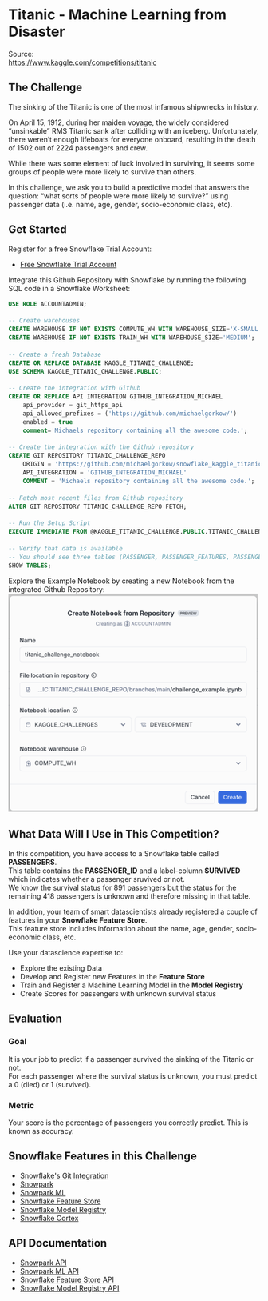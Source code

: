 # Titanic - Machine Learning from Disaster
Source:  
https://www.kaggle.com/competitions/titanic

## The Challenge
The sinking of the Titanic is one of the most infamous shipwrecks in history.

On April 15, 1912, during her maiden voyage, the widely considered “unsinkable” RMS Titanic sank after colliding with an iceberg. Unfortunately, there weren’t enough lifeboats for everyone onboard, resulting in the death of 1502 out of 2224 passengers and crew.

While there was some element of luck involved in surviving, it seems some groups of people were more likely to survive than others.

In this challenge, we ask you to build a predictive model that answers the question: “what sorts of people were more likely to survive?” using passenger data (i.e. name, age, gender, socio-economic class, etc).

## Get Started
Register for a free Snowflake Trial Account:
- [Free Snowflake Trial Account](https://signup.snowflake.com/)

Integrate this Github Repository with Snowflake by running the following SQL code in a Snowflake Worksheet:
```sql
USE ROLE ACCOUNTADMIN;

-- Create warehouses
CREATE WAREHOUSE IF NOT EXISTS COMPUTE_WH WITH WAREHOUSE_SIZE='X-SMALL';
CREATE WAREHOUSE IF NOT EXISTS TRAIN_WH WITH WAREHOUSE_SIZE='MEDIUM';

-- Create a fresh Database
CREATE OR REPLACE DATABASE KAGGLE_TITANIC_CHALLENGE;
USE SCHEMA KAGGLE_TITANIC_CHALLENGE.PUBLIC;

-- Create the integration with Github
CREATE OR REPLACE API INTEGRATION GITHUB_INTEGRATION_MICHAEL
    api_provider = git_https_api
    api_allowed_prefixes = ('https://github.com/michaelgorkow/')
    enabled = true
    comment='Michaels repository containing all the awesome code.';

-- Create the integration with the Github repository
CREATE GIT REPOSITORY TITANIC_CHALLENGE_REPO 
	ORIGIN = 'https://github.com/michaelgorkow/snowflake_kaggle_titanic_challenge' 
	API_INTEGRATION = 'GITHUB_INTEGRATION_MICHAEL' 
	COMMENT = 'Michaels repository containing all the awesome code.';

-- Fetch most recent files from Github repository
ALTER GIT REPOSITORY TITANIC_CHALLENGE_REPO FETCH;

-- Run the Setup Script
EXECUTE IMMEDIATE FROM @KAGGLE_TITANIC_CHALLENGE.PUBLIC.TITANIC_CHALLENGE_REPO/branches/main/_internal/setup.sql;

-- Verify that data is available
-- You should see three tables (PASSENGER, PASSENGER_FEATURES, PASSENGER_KAGGLE_FEATURES$V1)
SHOW TABLES;
```

Explore the Example Notebook by creating a new Notebook from the integrated Github Repository:  
<img width="500px" src="./_internal/create_notebook_from_repository.png" alt="create_notebook_from_repository png" />


## What Data Will I Use in This Competition?
In this competition, you have access to a Snowflake table called **PASSENGERS**.  
This table contains the **PASSENGER_ID** and a label-column **SURVIVED** which indicates whether a passenger sruvived or not.  
We know the survival status for 891 passengers but the status for the remaining 418 passengers is unknown and therefore missing in that table.

In addition, your team of smart datascientists already registered a couple of features in your **Snowflake Feature Store**.  
This feature store includes information about the name, age, gender, socio-economic class, etc. 

Use your datascience expertise to:
* Explore the existing Data
* Develop and Register new Features in the **Feature Store**
* Train and Register a Machine Learning Model in the **Model Registry**
* Create Scores for passengers with unknown survival status

## Evaluation
### Goal
It is your job to predict if a passenger survived the sinking of the Titanic or not.  
For each passenger where the survival status is unknown, you must predict a 0 (died) or 1 (survived).

### Metric
Your score is the percentage of passengers you correctly predict. This is known as accuracy.

## Snowflake Features in this Challenge
* [Snowflake's Git Integration](https://docs.snowflake.com/en/developer-guide/git/git-overview)
* [Snowpark](https://docs.snowflake.com/en/developer-guide/snowpark/python/index)
* [Snowpark ML](https://docs.snowflake.com/en/developer-guide/snowpark-ml/overview)
* [Snowflake Feature Store](https://docs.snowflake.com/en/developer-guide/snowpark-ml/feature-store/overview)
* [Snowflake Model Registry](https://docs.snowflake.com/en/developer-guide/snowpark-ml/model-registry/overview)
* [Snowflake Cortex](https://docs.snowflake.com/en/user-guide/snowflake-cortex/llm-functions)

## API Documentation
* [Snowpark API](https://docs.snowflake.com/developer-guide/snowpark/reference/python/latest/snowpark/index)
* [Snowpark ML API](https://docs.snowflake.com/en/developer-guide/snowpark-ml/reference/latest/index)
* [Snowflake Feature Store API](https://docs.snowflake.com/en/developer-guide/snowpark-ml/reference/latest/feature_store)
* [Snowflake Model Registry API](https://docs.snowflake.com/en/developer-guide/snowpark-ml/reference/latest/registry)